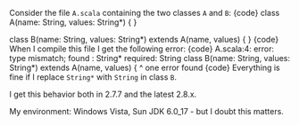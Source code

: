 Consider the file `A.scala` containing the two classes `A` and `B`:
{code}
class A(name: String, values: String*) {
}

class B(name: String, values: String*) extends A(name, values) {
}
{code}
When I compile this file I get the following error:
{code}
A.scala:4: error: type mismatch;
 found   : String*
 required: String
class B(name: String, values: String*) extends A(name, values) {
                                                       ^
one error found
{code}
Everything is fine if I replace `String*` with `String` in class `B`.

I get this behavior both in 2.7.7 and the latest 2.8.x.

My environment: Windows Vista, Sun JDK 6.0_17 - but I doubt this matters.
